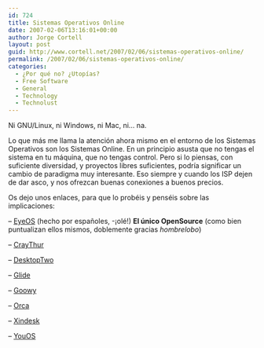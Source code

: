 ```yaml
---
id: 724
title: Sistemas Operativos Online
date: 2007-02-06T13:16:01+00:00
author: Jorge Cortell
layout: post
guid: http://www.cortell.net/2007/02/06/sistemas-operativos-online/
permalink: /2007/02/06/sistemas-operativos-online/
categories:
  - ¿Por qué no? ¿Utopías?
  - Free Software
  - General
  - Technology
  - Technolust
---
```

Ni GNU/Linux, ni Windows, ni Mac, ni&#8230; na.

Lo que más me llama la atención ahora mismo en el entorno de los Sistemas Operativos son los Sistemas Online. En un principio asusta que no tengas el sistema en tu máquina, que no tengas control. Pero si lo piensas, con suficiente diversidad, y proyectos libres suficientes, podrí­a significar un cambio de paradigma muy interesante. Eso siempre y cuando los ISP dejen de dar asco, y nos ofrezcan buenas conexiones a buenos precios.
  
Os dejo unos enlaces, para que lo probéis y penséis sobre las implicaciones:

&#8211; <a target="_blank" title="EyeOS" href="http://eyeos.org/">EyeOS</a> (hecho por españoles, -¡olé!) **El único OpenSource** (como bien puntualizan ellos mismos, doblemente gracias _hombrelobo_)
  
&#8211; <a target="_blank" title="CrayThur" href="http://www.craythur.com/">CrayThur</a>

&#8211; <a target="_blank" title="DesktopTwo" href="http://desktoptwo.com/">DesktopTwo</a>

&#8211; <a target="_blank" title="Glide" href="http://www.glidedigital.com/">Glide</a>

&#8211; <a target="_blank" title="Goowy" href="http://www.goowy.com/">Goowy</a>

&#8211; <a target="_blank" title="Orca" href="http://www.orcawebos.com/orcaa.com/">Orca</a>

&#8211; <a target="_blank" title="Xindesk" href="http://www.xindesk.com/">Xindesk</a>

&#8211; <a target="_blank" title="YouOS" href="https://www.youos.com/">YouOS</a>